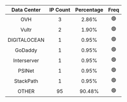 | Data Center | IP Count | Percentage | Freq |
|:------------:|:--------:|:-----------:|:-----:|
| OVH | 3 | 2.86% | 🟢 |
| Vultr | 2 | 1.90% | 🟢 |
| DIGITALOCEAN | 1 | 0.95% | 🟢 |
| GoDaddy | 1 | 0.95% | 🟢 |
| Interserver | 1 | 0.95% | 🟢 |
| PSINet | 1 | 0.95% | 🟢 |
| StackPath | 1 | 0.95% | 🟢 |
| OTHER | 95 | 90.48% | 🟢 |
